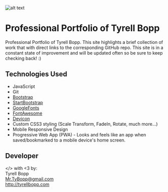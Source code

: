 ![alt text](https://github.com/tbopp/tbopp.github.io/blob/master/img/Portfolio.gif?raw=true "Portfolio of Tyrell Bopp")

# Professional Portfolio of Tyrell Bopp
Professional Portfolio of Tyrell Bopp. This site highlights a brief collection of work that with direct links to the corresponding GitHub repo. This site is in a constant state of improvement and will be updated often so be sure to keep checking back! :)

## Technologies Used
- JavaScript
- Git
- [Bootstrap](https://getbootstrap.com/)
- [StartBootstrap](https://startbootstrap.com/)
- [GoogleFonts](https://fonts.google.com/)
- [FontAwesome](https://fontawesome.com/)
- [Devicon](http://konpa.github.io/devicon/)
- Custom CSS3 styling (Scale Transform, FadeIn, Rotate, much more...)
- Mobile Responsive Design
- Progressive Web App (PWA) - Looks and feels like an app when saved/bookmarked to a mobile device's home screen.

## Developer
</> with <3 by:  
 Tyrell Bopp  
 Mr.TyBopp@gmail.com  
 http://tyrellbopp.com

